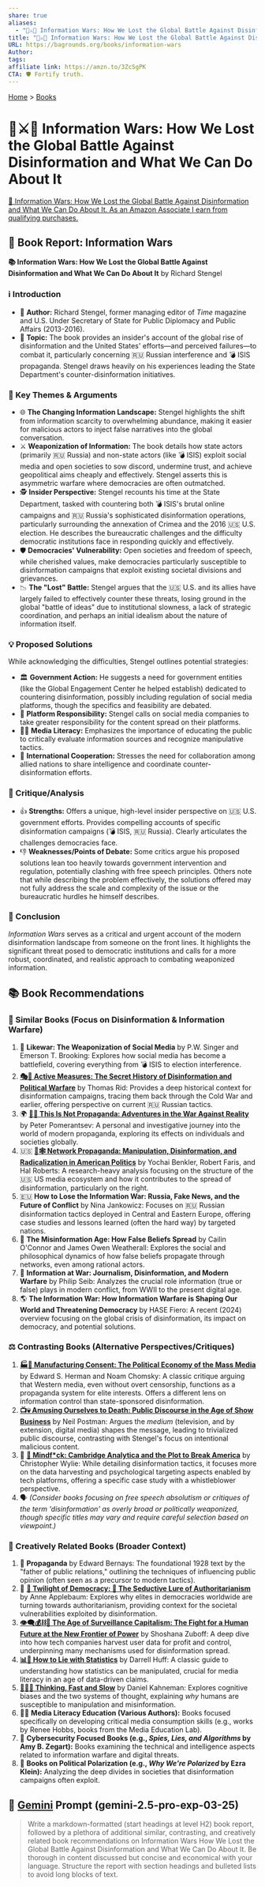 ```yaml
---
share: true
aliases:
  - "📰⚔️🧠 Information Wars: How We Lost the Global Battle Against Disinformation and What We Can Do About It"
title: "📰⚔️🧠 Information Wars: How We Lost the Global Battle Against Disinformation and What We Can Do About It"
URL: https://bagrounds.org/books/information-wars
Author:
tags:
affiliate link: https://amzn.to/3ZcSgPK
CTA: 🛡️ Fortify truth.
---
```

[Home](../index.md) > [Books](./index.md)  
# 📰⚔️🧠 Information Wars: How We Lost the Global Battle Against Disinformation and What We Can Do About It  
[🛒 Information Wars: How We Lost the Global Battle Against Disinformation and What We Can Do About It. As an Amazon Associate I earn from qualifying purchases.](https://amzn.to/3ZcSgPK)  
  
## 📖 Book Report: Information Wars  
  
**📚 Information Wars: How We Lost the Global Battle Against Disinformation and What We Can Do About It** by Richard Stengel  
  
### ℹ️ Introduction  
  
* 👤 **Author:** Richard Stengel, former managing editor of *Time* magazine and U.S. Under Secretary of State for Public Diplomacy and Public Affairs (2013-2016).  
* 📰 **Topic:** The book provides an insider's account of the global rise of disinformation and the United States' efforts—and perceived failures—to combat it, particularly concerning 🇷🇺 Russian interference and 💣 ISIS propaganda. Stengel draws heavily on his experiences leading the State Department's counter-disinformation initiatives.  
  
### 🔑 Key Themes & Arguments  
  
* 🌐 **The Changing Information Landscape:** Stengel highlights the shift from information scarcity to overwhelming abundance, making it easier for malicious actors to inject false narratives into the global conversation.  
* ⚔️ **Weaponization of Information:** The book details how state actors (primarily 🇷🇺 Russia) and non-state actors (like 💣 ISIS) exploit social media and open societies to sow discord, undermine trust, and achieve geopolitical aims cheaply and effectively. Stengel asserts this is asymmetric warfare where democracies are often outmatched.  
* 🕵️ **Insider Perspective:** Stengel recounts his time at the State Department, tasked with countering both 💣 ISIS's brutal online campaigns and 🇷🇺 Russia's sophisticated disinformation operations, particularly surrounding the annexation of Crimea and the 2016 🇺🇸 U.S. election. He describes the bureaucratic challenges and the difficulty democratic institutions face in responding quickly and effectively.  
* 🛡️ **Democracies' Vulnerability:** Open societies and freedom of speech, while cherished values, make democracies particularly susceptible to disinformation campaigns that exploit existing societal divisions and grievances.  
* 📉 **The "Lost" Battle:** Stengel argues that the 🇺🇸 U.S. and its allies have largely failed to effectively counter these threats, losing ground in the global "battle of ideas" due to institutional slowness, a lack of strategic coordination, and perhaps an initial idealism about the nature of information itself.  
  
### 💡 Proposed Solutions  
  
While acknowledging the difficulties, Stengel outlines potential strategies:  
  
* 🏛️ **Government Action:** He suggests a need for government entities (like the Global Engagement Center he helped establish) dedicated to countering disinformation, possibly including regulation of social media platforms, though the specifics and feasibility are debated.  
* 📱 **Platform Responsibility:** Stengel calls on social media companies to take greater responsibility for the content spread on their platforms.  
* 👨‍🏫 **Media Literacy:** Emphasizes the importance of educating the public to critically evaluate information sources and recognize manipulative tactics.  
* 🤝 **International Cooperation:** Stresses the need for collaboration among allied nations to share intelligence and coordinate counter-disinformation efforts.  
  
### 🤔 Critique/Analysis  
  
* 👍 **Strengths:** Offers a unique, high-level insider perspective on 🇺🇸 U.S. government efforts. Provides compelling accounts of specific disinformation campaigns (💣 ISIS, 🇷🇺 Russia). Clearly articulates the challenges democracies face.  
* 👎 **Weaknesses/Points of Debate:** Some critics argue his proposed solutions lean too heavily towards government intervention and regulation, potentially clashing with free speech principles. Others note that while describing the problem effectively, the solutions offered may not fully address the scale and complexity of the issue or the bureaucratic hurdles he himself describes.  
  
### 🏁 Conclusion  
  
*Information Wars* serves as a critical and urgent account of the modern disinformation landscape from someone on the front lines. It highlights the significant threat posed to democratic institutions and calls for a more robust, coordinated, and realistic approach to combating weaponized information.  
  
## 📚 Book Recommendations  
### 📖 Similar Books (Focus on Disinformation & Information Warfare)  
  
1. 📱 **Likewar: The Weaponization of Social Media** by P.W. Singer and Emerson T. Brooking: Explores how social media has become a battlefield, covering everything from 💣 ISIS to election interference.  
2. **[🎭🤫 Active Measures: The Secret History of Disinformation and Political Warfare](./active-measures-the-secret-history-of-disinformation-and-political-warfare.md)** by Thomas Rid: Provides a deep historical context for disinformation campaigns, tracing them back through the Cold War and earlier, offering perspective on current 🇷🇺 Russian tactics.  
3. 🌍 **[🤥📣 This Is Not Propaganda: Adventures in the War Against Reality](./this-is-not-propaganda.md)** by Peter Pomerantsev: A personal and investigative journey into the world of modern propaganda, exploring its effects on individuals and societies globally.  
4. 🇺🇸 **[📢🕸️ Network Propaganda: Manipulation, Disinformation, and Radicalization in American Politics](./network-propaganda-manipulation-disinformation-and-radicalization-in-american-politics.md)** by Yochai Benkler, Robert Faris, and Hal Roberts: A research-heavy analysis focusing on the structure of the 🇺🇸 US media ecosystem and how it contributes to the spread of disinformation, particularly on the right.  
5. 🇪🇺 **How to Lose the Information War: Russia, Fake News, and the Future of Conflict** by Nina Jankowicz: Focuses on 🇷🇺 Russian disinformation tactics deployed in Central and Eastern Europe, offering case studies and lessons learned (often the hard way) by targeted nations.  
6. 🤔 **The Misinformation Age: How False Beliefs Spread** by Cailin O'Connor and James Owen Weatherall: Explores the social and philosophical dynamics of how false beliefs propagate through networks, even among rational actors.  
7. 📰 **Information at War: Journalism, Disinformation, and Modern Warfare** by Philip Seib: Analyzes the crucial role information (true or false) plays in modern conflict, from WWII to the present digital age.  
8. 🌎 **The Information War: How Information Warfare is Shaping Our World and Threatening Democracy** by HASE Fiero: A recent (2024) overview focusing on the global crisis of disinformation, its impact on democracy, and potential solutions.  
  
### ⚖️ Contrasting Books (Alternative Perspectives/Critiques)  
  
1. **[🏭🫡 Manufacturing Consent: The Political Economy of the Mass Media](./manufacturing-consent.md)** by Edward S. Herman and Noam Chomsky: A classic critique arguing that Western media, even without overt censorship, functions as a propaganda system for elite interests. Offers a different lens on information control than state-sponsored disinformation.  
2. **[📺💀 Amusing Ourselves to Death: Public Discourse in the Age of Show Business](./amusing-ourselves-to-death-public-discourse-in-the-age-of-show-business.md)** by Neil Postman: Argues the *medium* (television, and by extension, digital media) shapes the message, leading to trivialized public discourse, contrasting with Stengel's focus on intentional malicious content.  
3. 📱 **[🤯 Mindf*ck: Cambridge Analytica and the Plot to Break America](./mindf-ck-cambridge-analytica-and-the-plot-to-break-america.md)** by Christopher Wylie: While detailing disinformation tactics, it focuses more on the data harvesting and psychological targeting aspects enabled by tech platforms, offering a specific case study with a whistleblower perspective.  
4. 🗣️ *(Consider books focusing on free speech absolutism or critiques of the term 'disinformation' as overly broad or politically weaponized, though specific titles may vary and require careful selection based on viewpoint.)*  
  
### 🧠 Creatively Related Books (Broader Context)  
  
1. 📢 **Propaganda** by Edward Bernays: The foundational 1928 text by the "father of public relations," outlining the techniques of influencing public opinion (often seen as a precursor to modern tactics).  
2. 👑 **[🥀 Twilight of Democracy: 🐍 The Seductive Lure of Authoritarianism](./twilight-of-democracy.md)** by Anne Applebaum: Explores why elites in democracies worldwide are turning towards authoritarianism, providing context for the societal vulnerabilities exploited by disinformation.  
3. **[👁️‍🗨️💰⛓️👤 The Age of Surveillance Capitalism: The Fight for a Human Future at the New Frontier of Power](./the-age-of-surveillance-capitalism.md)** by Shoshana Zuboff: A deep dive into how tech companies harvest user data for profit and control, underpinning many mechanisms used for disinformation spread.  
4. **[📊🤥 How to Lie with Statistics](./how-to-lie-with-statistics.md)** by Darrell Huff: A classic guide to understanding how statistics can be manipulated, crucial for media literacy in an age of data-driven claims.  
5. **[🤔🐇🐢 Thinking, Fast and Slow](./thinking-fast-and-slow.md)** by Daniel Kahneman: Explores cognitive biases and the two systems of thought, explaining *why* humans are susceptible to manipulation and misinformation.  
6. 👨‍🏫 **Media Literacy Education (Various Authors):** Books focused specifically on developing critical media consumption skills (e.g., works by Renee Hobbs, books from the Media Education Lab).  
7. 🔐 **Cybersecurity Focused Books (e.g., *Spies, Lies, and Algorithms* by Amy B. Zegart):** Books examining the technical and intelligence aspects related to information warfare and digital threats.  
8. 🤝 **Books on Political Polarization (e.g., *Why We're Polarized* by Ezra Klein):** Analyzing the deep divides in societies that disinformation campaigns often exploit.  
  
## 💬 [Gemini](../software/gemini.md) Prompt (gemini-2.5-pro-exp-03-25)  
> Write a markdown-formatted (start headings at level H2) book report, followed by a plethora of additional similar, contrasting, and creatively related book recommendations on Information Wars How We Lost the Global Battle Against Disinformation and What We Can Do About It. Be thorough in content discussed but concise and economical with your language. Structure the report with section headings and bulleted lists to avoid long blocks of text.